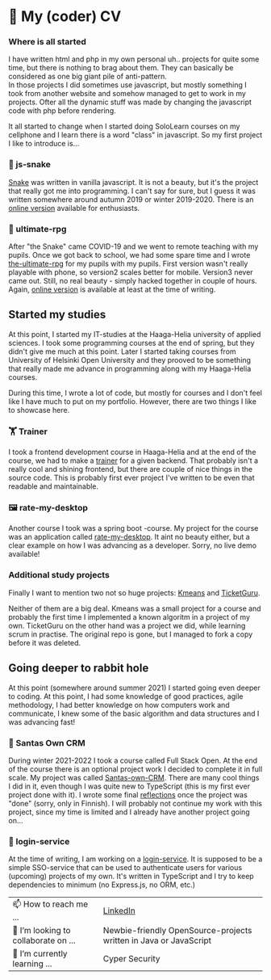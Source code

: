 # 👋 My (coder) CV

### Where is all started

I have written html and php in my own personal uh.. projects for quite some time, but there is nothing to brag about them. They can basically be considered as one big giant pile of anti-pattern. \
In those projects I did sometimes use javascript, but mostly something I took from another website and somehow managed to get to work in my projects. Ofter all the dynamic stuff was made by changing
the javascript code with php before rendering. 

It all started to change when I started doing SoloLearn courses on my cellphone and I learn there is a word "class" in javascript. So my first project I like to introduce is...


### 🐍 js-snake

[Snake](https://github.com/kosvi/js-experiments/tree/master/snake) was written in vanilla javascript. It is not a beauty, but it's the project that really got me into programming. I can't say for sure, but I guess 
it was written somewhere around autumn 2019 or winter 2019-2020. There is an [online version](http://www.roskakori.net/snake/) available for enthusiasts. 



### 🐉 ultimate-rpg

After "the Snake" came COVID-19 and we went to remote teaching with my pupils. Once we got back to school, we had some spare time and I wrote [the-ultimate-rpg](https://github.com/kosvi/js-experiments/tree/master/ultimate-rpg) for my pupils with my pupils. First version wasn't really playable with phone, so version2 scales better for mobile. Version3 never came out. Still, no real beauty - simply hacked together in couple of hours. Again, [online version](http://www.roskakori.net/tmp/rpg2/) is available at least at the time of writing. 



## Started my studies

At this point, I started my IT-studies at the Haaga-Helia university of applied sciences. I took some programming courses at the end of spring, 
but they didn't give me much at this point. Later I started taking courses from University of Helsinki Open University and they prooved to be
something that really made me advance in programming along with my Haaga-Helia courses. 

During this time, I wrote a lot of code, but mostly for courses and I don't feel like I have much to put on my portfolio. However, there are 
two things I like to showcase here. 



### 🏋️ Trainer

I took a frontend development course in Haaga-Helia and at the end of the course, we had to make a [trainer](https://github.com/kosvi/SWD4TN026-3012/tree/main/trainer) for a given backend. That probably isn't a really cool and shining frontend, but there are couple of 
nice things in the source code. This is probably first ever project I've written to be even that readable and maintainable. 



### 🖼️ rate-my-desktop

Another course I took was a spring boot -course. My project for the course was an application called [rate-my-desktop](https://github.com/kosvi/Rate-my-desktop). It aint no beauty either, but a clear example on how I was advancing as a developer. Sorry, no live demo available!



### Additional study projects

Finally I want to mention two not so huge projects: [Kmeans](https://github.com/kosvi/kmeans) and [TicketGuru](https://github.com/kosvi/ohjelmistoprojekti). 

Neither of them are a big deal. Kmeans was a small project for a course and probably the first time I implemented a known algoritm in a project of my own. TicketGuru on the other hand was a project we did, while learning scrum in practise. The original repo is gone, but I managed to fork a copy before it was deleted. 



## Going deeper to rabbit hole

At this point (somewhere around summer 2021) I started going even deeper to coding. At this point, I had some knowledge of good practices, 
agile methodology, I had better knowledge on how computers work and communicate, I knew some of the basic algorithm and data structures and 
I was advancing fast!



### 🎅 Santas Own CRM

During winter 2021-2022 I took a course called Full Stack Open. At the end of the course there is an optional project work I decided to complete it in full scale. My project was called [Santas-own-CRM](https://github.com/kosvi/Santas_own_CRM). There are many cool things I did in it, even though
I was quite new to TypeScript (this is my first ever project done with it). I wrote some final [reflections](https://github.com/kosvi/Santas_own_CRM/blob/master/Docs/summary.md) once the project was "done" (sorry, only in Finnish). I will probably not continue my work with this project, since my time is limited and I already have another project going on...



### 🔑 login-service

At the time of writing, I am working on a [login-service](https://github.com/kosvi/login-service). It is supposed to be a simple SSO-service
that can be used to authenticate users for various (upcoming) projects of my own. It's written in TypeScript and I try to keep dependencies
to minimum (no Express.js, no ORM, etc.)



|     |     |
|------|------|
|📫 How to reach me ...| [LinkedIn](https://www.linkedin.com/in/ville-j-koskela/) |
| 💞️ I’m looking to collaborate on ... | Newbie-friendly OpenSource-projects written in Java or JavaScript|
| 🌱 I’m currently learning ... | Cyper Security |
